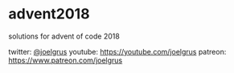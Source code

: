 # advent2018
solutions for advent of code 2018

twitter: [@joelgrus](https://twitter.com/joelgrus)
youtube: https://youtube.com/joelgrus
patreon: https://www.patreon.com/joelgrus

